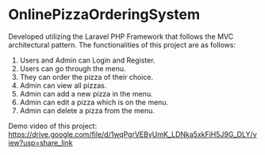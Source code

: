 # OnlinePizzaOrderingSystem
Developed utilizing the Laravel PHP Framework that follows the MVC architectural pattern. The functionalities of this project are as follows:
1. Users and Admin can Login and Register.
2. Users can go through the menu.
3. They can order the pizza of their choice.
4. Admin can view all pizzas.
5. Admin can add a new pizza in the menu.
6. Admin can edit a pizza which is on the menu.
7. Admin can delete a pizza from the menu.

Demo video of this project:
https://drive.google.com/file/d/1wqPgrVEByUmK_LDNka5xkFiH5J9G_DLY/view?usp=share_link
